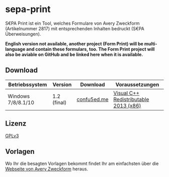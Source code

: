 # sepa-print
S€PA Print ist ein Tool, welches Formulare von Avery Zweckform (Artikelnummer 2817) mit entsprechenden Inhalten bedruckt (S€PA Überweisungen).

**English version not available, another project (Form Print) will be multi-language and contain these formulars, too.
The Form Print project will also be aviable on GitHub and be linked here when it is available.**


## Download
Betriebssystem | Version | Download | Voraussetzungen
---------------|---------|----------|----------------
Windows 7/8/8.1/10 | 1.2 (final) | [confu5ed.me](http://confu5ed.me/download/sepa-print/) | [Visual C++ Redistributable 2013 (x86)](https://www.microsoft.com/de-de/download/details.aspx?id=40784)



## Lizenz
[GPLv3](https://github.com/CoNfu5eD/sepa-print/blob/master/LICENSE)


## Vorlagen
Wo Ihr die besagten Vorlagen bekommt findet Ihr am einfachsten über die [Webseite von Avery Zweckform](http://www.avery-zweckform.com/avery/de_de/Produkte/Formularbuecher-und-Formulare/Uberweisungen/Sepa_Uberweisung_2817.htm) heraus.
